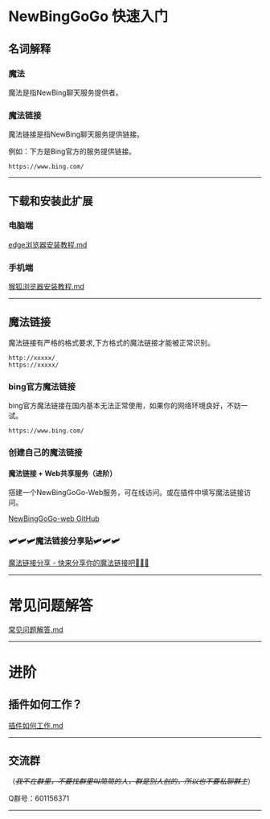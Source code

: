 # NewBingGoGo 快速入门

## 名词解释

### 魔法
魔法是指NewBing聊天服务提供者。

### 魔法链接
魔法链接是指NewBing聊天服务提供链接。

例如：下方是Bing官方的服务提供链接。
~~~
https://www.bing.com/
~~~

---
## 下载和安装此扩展
### 电脑端
[edge浏览器安装教程.md](./下载和安装/edge浏览器安装教程.md)
### 手机端
[猴狐浏览器安装教程.md](./下载和安装/猴狐浏览器安装教程.md)


---

## 魔法链接
魔法链接有严格的格式要求,下方格式的魔法链接才能被正常识别。
~~~
http://xxxxx/
https://xxxxx/
~~~

### bing官方魔法链接
bing官方魔法链接在国内基本无法正常使用，如果你的网络环境良好，不妨一试。
~~~
https://www.bing.com/
~~~

### 创建自己的魔法链接

#### 魔法链接 + Web共享服务（进阶）
搭建一个NewBingGoGo-Web服务，可在线访问。或在插件中填写魔法链接访问。

[NewBingGoGo-web GitHub](https://github.com/jianjianai/NewBingGoGo-Web)


### 🛩️🛩️🛩️魔法链接分享贴🛩️🛩️🛩️
[魔法链接分享 - 快来分享你的魔法链接吧🎉🎉🎉](https://gitee.com/jja8/NewBingGoGo/issues/I6S6BH)

---

# 常见问题解答
[常见问题解答.md](/常见问题解答.md)


---

# 进阶
## 插件如何工作？
[插件如何工作.md](/功能介绍/插件如何工作.md)

---


## 交流群
（~~*我不在群里，不要找群里叫简简的人，群是别人创的，所以也不要私聊群主*~~）

Q群号：601156371

---




